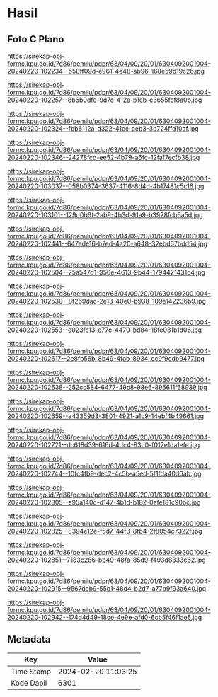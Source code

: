 # Hasil

## Foto C Plano

https://sirekap-obj-formc.kpu.go.id/7d86/pemilu/pdpr/63/04/09/20/01/6304092001004-20240220-102234--558ff09d-e961-4e48-ab96-168e59d19c26.jpg

https://sirekap-obj-formc.kpu.go.id/7d86/pemilu/pdpr/63/04/09/20/01/6304092001004-20240220-102257--8b6b0dfe-9d7c-412a-b1eb-e3655fcf8a0b.jpg

https://sirekap-obj-formc.kpu.go.id/7d86/pemilu/pdpr/63/04/09/20/01/6304092001004-20240220-102324--fbb6112a-d322-41cc-aeb3-3b724ffd10af.jpg

https://sirekap-obj-formc.kpu.go.id/7d86/pemilu/pdpr/63/04/09/20/01/6304092001004-20240220-102346--24278fcd-ee52-4b79-a6fc-12faf7ecfb38.jpg

https://sirekap-obj-formc.kpu.go.id/7d86/pemilu/pdpr/63/04/09/20/01/6304092001004-20240220-103037--058b0374-3637-4116-8d4d-4b17481c5c16.jpg

https://sirekap-obj-formc.kpu.go.id/7d86/pemilu/pdpr/63/04/09/20/01/6304092001004-20240220-103101--129d0b6f-2ab9-4b3d-91a9-b3928fcb6a5d.jpg

https://sirekap-obj-formc.kpu.go.id/7d86/pemilu/pdpr/63/04/09/20/01/6304092001004-20240220-102441--647ede16-b7ed-4a20-a648-32ebd67bdd54.jpg

https://sirekap-obj-formc.kpu.go.id/7d86/pemilu/pdpr/63/04/09/20/01/6304092001004-20240220-102504--25a547d1-956e-4613-9b44-1794421431c4.jpg

https://sirekap-obj-formc.kpu.go.id/7d86/pemilu/pdpr/63/04/09/20/01/6304092001004-20240220-102530--8f269dac-2e13-40e0-b938-109e142236b9.jpg

https://sirekap-obj-formc.kpu.go.id/7d86/pemilu/pdpr/63/04/09/20/01/6304092001004-20240220-102553--e023fc13-e77c-4470-bd84-18fe031b1d06.jpg

https://sirekap-obj-formc.kpu.go.id/7d86/pemilu/pdpr/63/04/09/20/01/6304092001004-20240220-102617--2e8fb56b-8b49-4fab-8934-ec9f9cdb9477.jpg

https://sirekap-obj-formc.kpu.go.id/7d86/pemilu/pdpr/63/04/09/20/01/6304092001004-20240220-102638--252cc584-6477-49c8-98e6-895611f68939.jpg

https://sirekap-obj-formc.kpu.go.id/7d86/pemilu/pdpr/63/04/09/20/01/6304092001004-20240220-102659--a43359d3-3801-4921-a1c9-14ebf4b49661.jpg

https://sirekap-obj-formc.kpu.go.id/7d86/pemilu/pdpr/63/04/09/20/01/6304092001004-20240220-102721--dc618d39-616d-4dc4-83c0-f012e1da1efe.jpg

https://sirekap-obj-formc.kpu.go.id/7d86/pemilu/pdpr/63/04/09/20/01/6304092001004-20240220-102744--10fc4fb9-dec2-4c5b-a5ed-5f1fda40d6ab.jpg

https://sirekap-obj-formc.kpu.go.id/7d86/pemilu/pdpr/63/04/09/20/01/6304092001004-20240220-102805--e95a140c-d147-4b1d-b182-0afe181c90bc.jpg

https://sirekap-obj-formc.kpu.go.id/7d86/pemilu/pdpr/63/04/09/20/01/6304092001004-20240220-102825--8394e12e-f5d7-44f3-8fb4-2f8054c7322f.jpg

https://sirekap-obj-formc.kpu.go.id/7d86/pemilu/pdpr/63/04/09/20/01/6304092001004-20240220-102851--7183c286-bb49-48fa-85d9-f493d8333c62.jpg

https://sirekap-obj-formc.kpu.go.id/7d86/pemilu/pdpr/63/04/09/20/01/6304092001004-20240220-102915--9567deb9-55b1-48d4-b2d7-a77b9f93a640.jpg

https://sirekap-obj-formc.kpu.go.id/7d86/pemilu/pdpr/63/04/09/20/01/6304092001004-20240220-102942--174d4d49-18ce-4e9e-afd0-6cb5f46f1ae5.jpg


## Metadata

| Key        | Value               |
| ---------- | ------------------- |
| Time Stamp | 2024-02-20 11:03:25 |
| Kode Dapil | 6301                |



